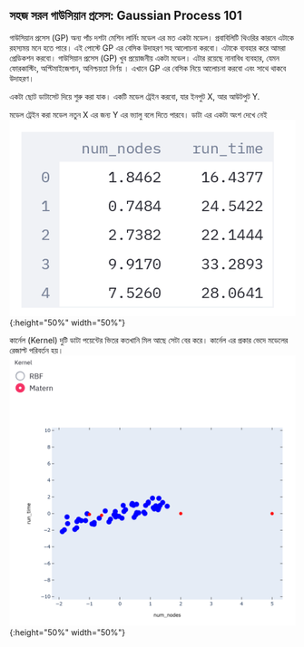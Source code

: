 ## সহজ সরল গাউসিয়ান প্রসেস: Gaussian Process 101
গাউসিয়ান প্রসেস (GP) অন্য পাঁচ দশটা মেশিন লার্নিং মডেল এর মত একটা মডেল। প্রবাবিলিটি থিওরির কারনে এটাকে রহস্যময় মনে হতে পারে। এই পোস্টে GP এর বেসিক উদাহরণ সহ আলোচনা করবো। এটাকে ব্যবহার করে আমরা প্রেডিকশন করবো।
গাউসিয়ান প্রসেস (GP) খুব প্রয়োজনীয় একটা মডেল। এটার রয়েছে নানাবিধ ব্যবহার, যেমন ফোরকাস্টিং, অপ্টিমাইজেশান, অনিশ্চয়তা নির্ণয় । এখানে GP এর বেসিক নিয়ে আলোচনা করবো এবং সাথে থাকবে উদাহরণ।  

একটা ছোট ডাটাসেট দিয়ে শুরু করা যাক। একটি মডেল ট্রেইন করবো, যার ইনপুট X, আর আউটপুট Y.

মডেল ট্রেইন করা মডেল নতুন X এর জন্য Y এর ভ্যালু বলে দিতে পারবে।
ডাটা এর একটা অংশ দেখে নেই
![data](/images/data-table.png){:height="50%" width="50%"}  

কার্নেল (Kernel) দুটি ডাটা পয়েন্টের ভিতর কতখানি মিল আছে সেটা বের করে।
কার্নেল এর প্রকার ভেদে মডেলের রেজাল্ট পরিবর্তন হয়।
![mat](/images/matern-kernel.png){:height="50%" width="50%"}

